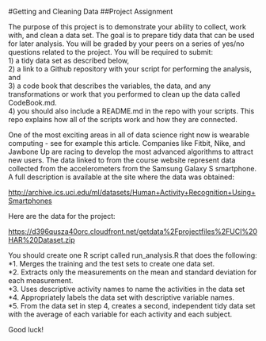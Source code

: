 #Getting and Cleaning Data
##Project Assignment


The purpose of this project is to demonstrate your ability to collect, work with, and clean a data set. 
The goal is to prepare tidy data that can be used for later analysis. 
You will be graded by your peers on a series of yes/no questions related to the project. 
You will be required to submit:  <br />
    1) a tidy data set as described below,  <br />
    2) a link to a Github repository with your script for performing the analysis, and  <br />
    3) a code book that describes the variables, the data, and any transformations or work that you performed to clean up the        data called CodeBook.md.  <br />
    4) you should also include a README.md in the repo with your scripts. This repo explains how all of the scripts work and        how they are connected.  

One of the most exciting areas in all of data science right now is wearable computing - see for example this article.
Companies like Fitbit, Nike, and Jawbone Up are racing to develop the most advanced algorithms to attract new users. 
The data linked to from the course website represent data collected from the accelerometers from the Samsung Galaxy S smartphone. A full description is available at the site where the data was obtained: 

http://archive.ics.uci.edu/ml/datasets/Human+Activity+Recognition+Using+Smartphones 

Here are the data for the project: 

https://d396qusza40orc.cloudfront.net/getdata%2Fprojectfiles%2FUCI%20HAR%20Dataset.zip 

You should create one R script called run_analysis.R that does the following: <br />
*1. Merges the training and the test sets to create one data set. <br />
*2. Extracts only the measurements on the mean and standard deviation for each measurement. <br /> 
*3. Uses descriptive activity names to name the activities in the data set <br />
*4. Appropriately labels the data set with descriptive variable names.  <br />
*5. From the data set in step 4, creates a second, independent tidy data set with the average of each variable for each activity and each subject.


Good luck!
